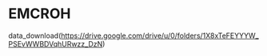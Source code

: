 # EMCROH
data_download(https://drive.google.com/drive/u/0/folders/1X8xTeFEYYYW_PSEvWWBDVqhURwzz_DzN)
